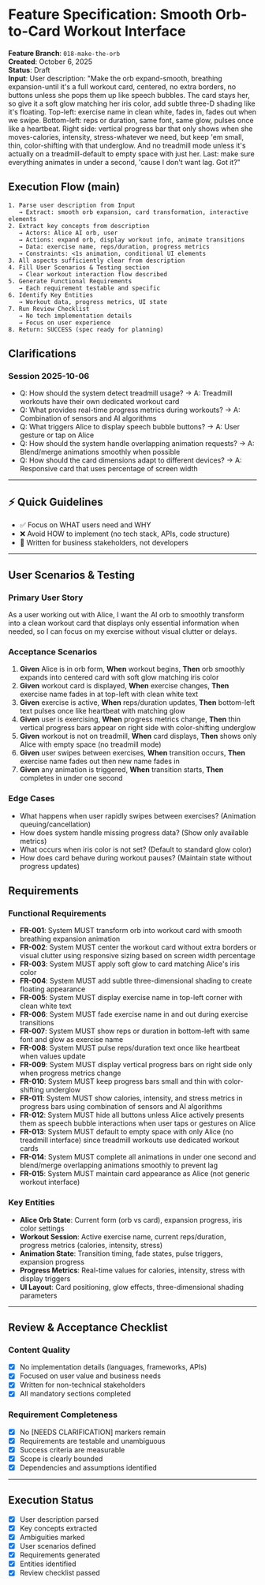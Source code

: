 # Feature Specification: Smooth Orb-to-Card Workout Interface

**Feature Branch**: `018-make-the-orb`  
**Created**: October 6, 2025  
**Status**: Draft  
**Input**: User description: "Make the orb expand-smooth, breathing expansion-until it's a full workout card, centered, no extra borders, no buttons unless she pops them up like speech bubbles. The card stays her, so give it a soft glow matching her iris color, add subtle three-D shading like it's floating. Top-left: exercise name in clean white, fades in, fades out when we swipe. Bottom-left: reps or duration, same font, same glow, pulses once like a heartbeat. Right side: vertical progress bar that only shows when she moves-calories, intensity, stress-whatever we need, but keep 'em small, thin, color-shifting with that underglow. And no treadmill mode unless it's actually on a treadmill-default to empty space with just her. Last: make sure everything animates in under a second, 'cause I don't want lag. Got it?"

## Execution Flow (main)

```text
1. Parse user description from Input
   → Extract: smooth orb expansion, card transformation, interactive elements
2. Extract key concepts from description
   → Actors: Alice AI orb, user
   → Actions: expand orb, display workout info, animate transitions
   → Data: exercise name, reps/duration, progress metrics
   → Constraints: <1s animation, conditional UI elements
3. All aspects sufficiently clear from description
4. Fill User Scenarios & Testing section
   → Clear workout interaction flow described
5. Generate Functional Requirements
   → Each requirement testable and specific
6. Identify Key Entities
   → Workout data, progress metrics, UI state
7. Run Review Checklist
   → No tech implementation details
   → Focus on user experience
8. Return: SUCCESS (spec ready for planning)
```

## Clarifications

### Session 2025-10-06

- Q: How should the system detect treadmill usage? → A: Treadmill workouts have their own dedicated workout card
- Q: What provides real-time progress metrics during workouts? → A: Combination of sensors and AI algorithms
- Q: What triggers Alice to display speech bubble buttons? → A: User gesture or tap on Alice
- Q: How should the system handle overlapping animation requests? → A: Blend/merge animations smoothly when possible
- Q: How should the card dimensions adapt to different devices? → A: Responsive card that uses percentage of screen width

---

## ⚡ Quick Guidelines

- ✅ Focus on WHAT users need and WHY
- ❌ Avoid HOW to implement (no tech stack, APIs, code structure)
- 👥 Written for business stakeholders, not developers

---

## User Scenarios & Testing

### Primary User Story

As a user working out with Alice, I want the AI orb to smoothly transform into a clean workout card that displays only essential information when needed, so I can focus on my exercise without visual clutter or delays.

### Acceptance Scenarios

1. **Given** Alice is in orb form, **When** workout begins, **Then** orb smoothly expands into centered card with soft glow matching iris color
2. **Given** workout card is displayed, **When** exercise changes, **Then** exercise name fades in at top-left with clean white text
3. **Given** exercise is active, **When** reps/duration updates, **Then** bottom-left text pulses once like heartbeat with matching glow
4. **Given** user is exercising, **When** progress metrics change, **Then** thin vertical progress bars appear on right side with color-shifting underglow
5. **Given** workout is not on treadmill, **When** card displays, **Then** shows only Alice with empty space (no treadmill mode)
6. **Given** user swipes between exercises, **When** transition occurs, **Then** exercise name fades out then new name fades in
7. **Given** any animation is triggered, **When** transition starts, **Then** completes in under one second

### Edge Cases

- What happens when user rapidly swipes between exercises? (Animation queuing/cancellation)
- How does system handle missing progress data? (Show only available metrics)
- What occurs when iris color is not set? (Default to standard glow color)
- How does card behave during workout pauses? (Maintain state without progress updates)

## Requirements

### Functional Requirements

- **FR-001**: System MUST transform orb into workout card with smooth breathing expansion animation
- **FR-002**: System MUST center the workout card without extra borders or visual clutter using responsive sizing based on screen width percentage
- **FR-003**: System MUST apply soft glow to card matching Alice's iris color
- **FR-004**: System MUST add subtle three-dimensional shading to create floating appearance
- **FR-005**: System MUST display exercise name in top-left corner with clean white text
- **FR-006**: System MUST fade exercise name in and out during exercise transitions
- **FR-007**: System MUST show reps or duration in bottom-left with same font and glow as exercise name
- **FR-008**: System MUST pulse reps/duration text once like heartbeat when values update
- **FR-009**: System MUST display vertical progress bars on right side only when progress metrics change
- **FR-010**: System MUST keep progress bars small and thin with color-shifting underglow
- **FR-011**: System MUST show calories, intensity, and stress metrics in progress bars using combination of sensors and AI algorithms
- **FR-012**: System MUST hide all buttons unless Alice actively presents them as speech bubble interactions when user taps or gestures on Alice
- **FR-013**: System MUST default to empty space with only Alice (no treadmill interface) since treadmill workouts use dedicated workout cards
- **FR-014**: System MUST complete all animations in under one second and blend/merge overlapping animations smoothly to prevent lag
- **FR-015**: System MUST maintain card appearance as Alice (not generic workout interface)

### Key Entities

- **Alice Orb State**: Current form (orb vs card), expansion progress, iris color settings
- **Workout Session**: Active exercise name, current reps/duration, progress metrics (calories, intensity, stress)
- **Animation State**: Transition timing, fade states, pulse triggers, expansion progress
- **Progress Metrics**: Real-time values for calories, intensity, stress with display triggers
- **UI Layout**: Card positioning, glow effects, three-dimensional shading parameters

---

## Review & Acceptance Checklist

### Content Quality

- [x] No implementation details (languages, frameworks, APIs)
- [x] Focused on user value and business needs
- [x] Written for non-technical stakeholders
- [x] All mandatory sections completed

### Requirement Completeness

- [x] No [NEEDS CLARIFICATION] markers remain
- [x] Requirements are testable and unambiguous
- [x] Success criteria are measurable
- [x] Scope is clearly bounded
- [x] Dependencies and assumptions identified

---

## Execution Status

- [x] User description parsed
- [x] Key concepts extracted
- [x] Ambiguities marked
- [x] User scenarios defined
- [x] Requirements generated
- [x] Entities identified
- [x] Review checklist passed
